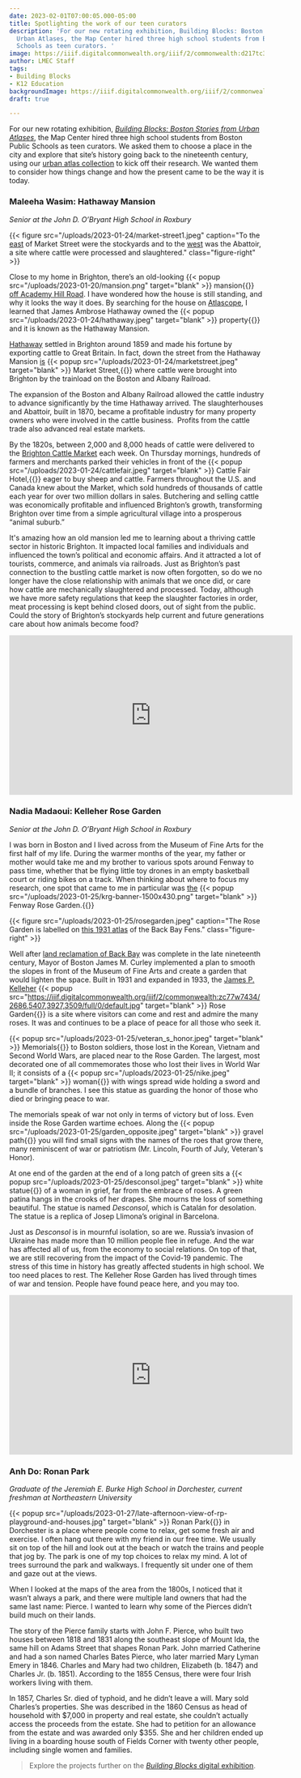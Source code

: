 ```yaml
---
date: 2023-02-01T07:00:05.000-05:00
title: Spotlighting the work of our teen curators
description: 'For our new rotating exhibition, Building Blocks: Boston Stories from
  Urban Atlases, the Map Center hired three high school students from Boston Public
  Schools as teen curators. '
image: https://iiif.digitalcommonwealth.org/iiif/2/commonwealth:d217tc36d/558,786,7789,4779/full/0/default.jpg
author: LMEC Staff
tags:
- Building Blocks
- K12 Education
backgroundImage: https://iiif.digitalcommonwealth.org/iiif/2/commonwealth:d217tc36d/558,786,7789,4779/full/0/default.jpg
draft: true

---
```

For our new rotating exhibition, [_Building Blocks: Boston Stories from Urban Atlases_](https://www.leventhalmap.org/digital-exhibitions/building-blocks/), the Map Center hired three high school students from Boston Public Schools as teen curators. We asked them to choose a place in the city and explore that site’s history going back to the nineteenth century, using our [urban atlas collection](https://collections.leventhalmap.org/search?utf8=%E2%9C%93&q=urban+atlas&search_field=all_fields) to kick off their research. We wanted them to consider how things change and how the present came to be the way it is today.

### Maleeha Wasim: Hathaway Mansion

_Senior at the John D. O’Bryant High School in Roxbury_

{{< figure src="/uploads/2023-01-24/market-street1.jpeg" caption="To the [east](https://atlascope.org/#/view:share$mode:glass$center:-71.14460,42.35680$zoom:17.50$base:maptiler-streets$overlay:ark:/76611/al7qa79fn) of Market Street were the stockyards and to the [west](https://atlascope.org/#/view:share$mode:glass$center:-71.14975,42.35969$zoom:17.62$base:maptiler-streets$overlay:ark:/76611/al7qa79fn) was the Abattoir, a site where cattle were processed and slaughtered." class="figure-right" >}}

Close to my home in Brighton, there’s an old-looking {{< popup src="/uploads/2023-01-20/mansion.png"  target="blank" >}} mansion{{</popup>}}  [off Academy Hill Road](https://goo.gl/maps/cTtDXGoPLhK9bfHs6). I have wondered how the house is still standing, and why it looks the way it does. By searching for the house on [Atlascope](https://atlascope.org/#/view:share$mode:glass$center:-71.15437,42.34713$zoom:18.67$base:maptiler-streets$overlay:ark:/76611/al88zw3ur), I learned that James Ambrose Hathaway owned the {{< popup src="/uploads/2023-01-24/hathaway.jpeg"  target="blank" >}} property{{</popup>}}  and it is known as the Hathaway Mansion.

[Hathaway](https://archives.lib.state.ma.us/handle/2452/204154) settled in Brighton around 1859 and made his fortune by exporting cattle to Great Britain. In fact, down the street from the Hathaway Mansion [is](https://atlascope.org/#/view:share$mode:glass$center:-71.15336,42.34988$zoom:17.50$base:maptiler-streets$overlay:ark:/76611/al88zw3ur) {{< popup src="/uploads/2023-01-24/marketstreet.jpeg"  target="blank" >}} Market Street,{{</popup>}}  where cattle were brought into Brighton by the trainload on the Boston and Albany Railroad.

The expansion of the Boston and Albany Railroad allowed the cattle industry to advance significantly by the time Hathaway arrived. The slaughterhouses and Abattoir, built in 1870, became a profitable industry for many property owners who were involved in the cattle business.  Profits from the cattle trade also advanced real estate markets.

By the 1820s, between 2,000 and 8,000 heads of cattle were delivered to the [Brighton Cattle Market](https://www.digitalcommonwealth.org/search/commonwealth:0c4862940) each week. On Thursday mornings, hundreds of farmers and merchants parked their vehicles in front of the {{< popup src="/uploads/2023-01-24/cattlefair.jpeg"  target="blank" >}} Cattle Fair Hotel,{{</popup>}}  eager to buy sheep and cattle. Farmers throughout the U.S. and Canada knew about the Market, which sold hundreds of thousands of cattle each year for over two million dollars in sales. Butchering and selling cattle was economically profitable and influenced Brighton’s growth, transforming Brighton over time from a simple agricultural village into a prosperous “animal suburb.”

It's amazing how an old mansion led me to learning about a thriving cattle sector in historic Brighton. It impacted local families and individuals and influenced the town’s political and economic affairs. And it attracted a lot of tourists, commerce, and animals via railroads. Just as Brighton’s past connection to the bustling cattle market is now often forgotten, so do we no longer have the close relationship with animals that we once did, or care how cattle are mechanically slaughtered and processed. Today, although we have more safety regulations that keep the slaughter factories in order, meat processing is kept behind closed doors, out of sight from the public. Could the story of Brighton’s stockyards help current and future generations care about how animals become food?

<iframe width="560" height="315" src="https://www.youtube.com/embed/5boiWt6Znw0" title="YouTube video player" frameborder="0" allow="accelerometer; autoplay; clipboard-write; encrypted-media; gyroscope; picture-in-picture; web-share" allowfullscreen></iframe>

### Nadia Madaoui: Kelleher Rose Garden

_Senior at the John D. O’Bryant High School in Roxbury_

I was born in Boston and I lived across from the Museum of Fine Arts for the first half of my life. During the warmer months of the year, my father or mother would take me and my brother to various spots around Fenway to pass time, whether that be flying little toy drones in an empty basketball court or riding bikes on a track. When thinking about where to focus my research, one spot that came to me in particular was [the](https://www.emeraldnecklace.org/venue/kelleher-rose-garden/) {{< popup src="/uploads/2023-01-25/krg-banner-1500x430.png"  target="blank" >}} Fenway Rose Garden.{{</popup>}}

{{< figure src="/uploads/2023-01-25/rosegarden.jpeg" caption="The Rose Garden is labelled on [this 1931 atlas](https://collections.leventhalmap.org/search/commonwealth:1257c3871) of the Back Bay Fens." class="figure-right" >}}

Well after [land reclamation of Back Bay](https://www.wbur.org/news/2021/06/14/8-maps-that-explain-bostons-changing-shoreline) was complete in the late nineteenth century, Mayor of Boston James M. Curley implemented a plan to smooth the slopes in front of the Museum of Fine Arts and create a garden that would lighten the space. Built in 1931 and expanded in 1933, the [James P. Kelleher](https://collections.leventhalmap.org/search/commonwealth:1831g286f) {{< popup src="https://iiif.digitalcommonwealth.org/iiif/2/commonwealth:zc77w7434/2686,5407,3927,3509/full/0/default.jpg"  target="blank" >}} Rose Garden{{</popup>}}  is a site where visitors can come and rest and admire the many roses. It was and continues to be a place of peace for all those who seek it.

{{< popup src="/uploads/2023-01-25/veteran_s_honor.jpeg"  target="blank" >}} Memorials{{</popup>}}  to Boston soldiers, those lost in the Korean, Vietnam and Second World Wars, are placed near to the Rose Garden. The largest, most decorated one of all commemorates those who lost their lives in World War II; it consists of a {{< popup src="/uploads/2023-01-25/nike.jpeg"  target="blank" >}} woman{{</popup>}} with wings spread wide holding a sword and a bundle of branches. I see this statue as guarding the honor of those who died or bringing peace to war.

The memorials speak of war not only in terms of victory but of loss. Even inside the Rose Garden wartime echoes. Along the {{< popup src="/uploads/2023-01-25/garden_opposite.jpeg"  target="blank" >}} gravel path{{</popup>}}  you will find small signs with the names of the roes that grow there, many reminiscent of war or patriotism (Mr. Lincoln, Fourth of July, Veteran's Honor).

At one end of the garden at the end of a long patch of green sits a {{< popup src="/uploads/2023-01-25/desconsol.jpeg"  target="blank" >}} white statue{{</popup>}}  of a woman in grief, far from the embrace of roses. A green patina hangs in the crooks of her drapes. She mourns the loss of something beautiful. The statue is named _Desconsol_, which is Catalán for desolation. The statue is a replica of Josep Llimona’s original in Barcelona.

Just as _Desconsol_ is in mournful isolation, so are we. Russia’s invasion of Ukraine has made more than 10 million people flee in refuge. And the war has affected all of us, from the economy to social relations. On top of that, we are still recovering from the impact of the Covid-19 pandemic. The stress of this time in history has greatly affected students in high school. We too need places to rest. The Kelleher Rose Garden has lived through times of war and tension. People have found peace here, and you may too.

<iframe width="560" height="315" src="https://www.youtube.com/embed/ZMMxC91xXvM" title="YouTube video player" frameborder="0" allow="accelerometer; autoplay; clipboard-write; encrypted-media; gyroscope; picture-in-picture; web-share" allowfullscreen></iframe>

### Anh Do: Ronan Park

_Graduate of the Jeremiah E. Burke High School in Dorchester, current freshman at Northeastern University_

{{< popup src="/uploads/2023-01-27/late-afternoon-view-of-rp-playground-and-houses.jpg"  target="blank" >}} Ronan Park{{</popup>}}  in Dorchester is a place where people come to relax, get some fresh air and exercise. I often hang out there with my friend in our free time. We usually sit on top of the hill and look out at the beach or watch the trains and people that jog by. The park is one of my top choices to relax my mind. A lot of trees surround the park and walkways. I frequently sit under one of them and gaze out at the views.

When I looked at the maps of the area from the 1800s, I noticed that it wasn’t always a park, and there were multiple land owners that had the same last name: Pierce. I wanted to learn why some of the Pierces didn’t build much on their lands.

The story of the Pierce family starts with John F. Pierce, who built two houses between 1818 and 1831 along the southeast slope of Mount Ida, the same hill on Adams Street that shapes Ronan Park. John married Catherine and had a son named Charles Bates Pierce, who later married Mary Lyman Emery in 1846. Charles and Mary had two children, Elizabeth (b. 1847) and Charles Jr. (b. 1851). According to the 1855 Census, there were four Irish workers living with them.

In 1857, Charles Sr. died of typhoid, and he didn’t leave a will. Mary sold Charles’s properties. She was described in the 1860 Census as head of household with $7,000 in property and real estate, she couldn’t actually access the proceeds from the estate. She had to petition for an allowance from the estate and was awarded only $355. She and her children ended up living in a boarding house south of Fields Corner with twenty other people, including single women and families.

> Explore the projects further on the [_Building Blocks_ digital exhibition](https://www.leventhalmap.org/digital-exhibitions/building-blocks/teen-curators/).